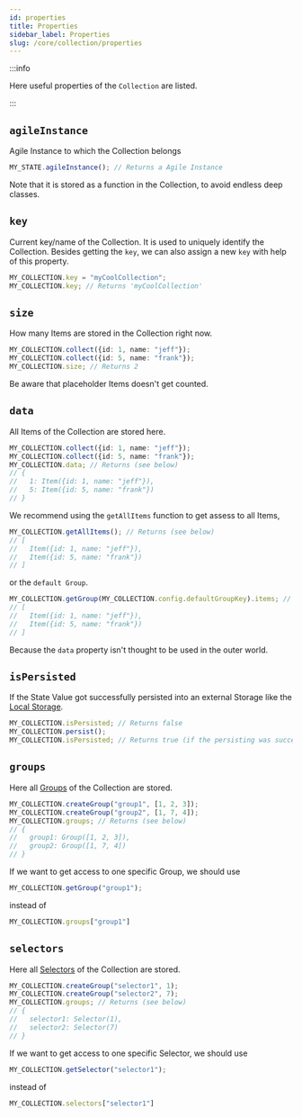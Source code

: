 ```yaml
---
id: properties
title: Properties
sidebar_label: Properties
slug: /core/collection/properties
---
```


:::info

Here useful properties of the `Collection` are listed.

:::

## `agileInstance`
Agile Instance to which the Collection belongs
```ts
MY_STATE.agileInstance(); // Returns a Agile Instance
```
Note that it is stored as a function in the Collection, to avoid endless deep classes.

## `key`
Current key/name of the Collection.
It is used to uniquely identify the Collection.
Besides getting the `key`, we can also assign a new `key` with help of this property.
```ts
MY_COLLECTION.key = "myCoolCollection";
MY_COLLECTION.key; // Returns 'myCoolCollection'
```

## `size`
How many Items are stored in the Collection right now.
```ts {3}
MY_COLLECTION.collect({id: 1, name: "jeff"});
MY_COLLECTION.collect({id: 5, name: "frank"});
MY_COLLECTION.size; // Returns 2
```
Be aware that placeholder Items doesn't get counted.

## `data`
All Items of the Collection are stored here.
```ts {3}
MY_COLLECTION.collect({id: 1, name: "jeff"});
MY_COLLECTION.collect({id: 5, name: "frank"});
MY_COLLECTION.data; // Returns (see below)
// {
//   1: Item({id: 1, name: "jeff"}),
//   5: Item({id: 5, name: "frank"})
// }
```
We recommend using the `getAllItems` function to get assess to all Items,
```ts {1}
MY_COLLECTION.getAllItems(); // Returns (see below)
// [
//   Item({id: 1, name: "jeff"}),
//   Item({id: 5, name: "frank"})
// ]
```
or the `default Group`.
```ts {1}
MY_COLLECTION.getGroup(MY_COLLECTION.config.defaultGroupKey).items; // Returns (see below)
// [
//   Item({id: 1, name: "jeff"}),
//   Item({id: 5, name: "frank"})
// ]
```
Because the `data` property isn't thought to be used in the outer world.

## `isPersisted`
If the State Value got successfully persisted into an external Storage like the [Local Storage](https://developer.mozilla.org/de/docs/Web/API/Window/localStorage).
```ts {1,3}
MY_COLLECTION.isPersisted; // Returns false
MY_COLLECTION.persist();
MY_COLLECTION.isPersisted; // Returns true (if the persisting was successfull)
```

## `groups`
Here all [Groups](./group/Introduction.md) of the Collection are stored.
```ts {3}
MY_COLLECTION.createGroup("group1", [1, 2, 3]);
MY_COLLECTION.createGroup("group2", [1, 7, 4]);
MY_COLLECTION.groups; // Returns (see below)
// {
//   group1: Group([1, 2, 3]),
//   group2: Group([1, 7, 4])
// }
```
If we want to get access to one specific Group, we should use
```ts
MY_COLLECTION.getGroup("group1");
```
instead of 
```ts
MY_COLLECTION.groups["group1"]
```

## `selectors`
Here all [Selectors](./selector/Introduction.md) of the Collection are stored.
```ts {3}
MY_COLLECTION.createGroup("selector1", 1);
MY_COLLECTION.createGroup("selector2", 7);
MY_COLLECTION.groups; // Returns (see below)
// {
//   selector1: Selector(1),
//   selector2: Selector(7)
// }
```
If we want to get access to one specific Selector, we should use
```ts
MY_COLLECTION.getSelector("selector1");
```
instead of
```ts
MY_COLLECTION.selectors["selector1"]
```

